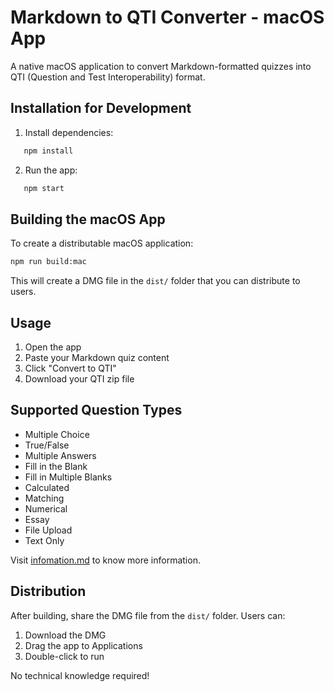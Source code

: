 # Markdown to QTI Converter - macOS App

A native macOS application to convert Markdown-formatted quizzes into QTI (Question and Test Interoperability) format.

## Installation for Development

1. Install dependencies:
```bash
   npm install
```

2. Run the app:
```bash
   npm start
```

## Building the macOS App

To create a distributable macOS application:
```bash
npm run build:mac
```

This will create a DMG file in the `dist/` folder that you can distribute to users.

## Usage

1. Open the app
2. Paste your Markdown quiz content
3. Click "Convert to QTI"
4. Download your QTI zip file

## Supported Question Types

- Multiple Choice
- True/False
- Multiple Answers
- Fill in the Blank
- Fill in Multiple Blanks
- Calculated
- Matching
- Numerical
- Essay
- File Upload
- Text Only

Visit [infomation.md](public/information.md) to know more information.

## Distribution

After building, share the DMG file from the `dist/` folder. Users can:
1. Download the DMG
2. Drag the app to Applications
3. Double-click to run

No technical knowledge required!
